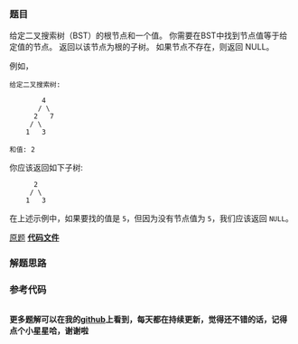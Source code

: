 ### 题目
给定二叉搜索树（BST）的根节点和一个值。 你需要在BST中找到节点值等于给定值的节点。 返回以该节点为根的子树。 如果节点不存在，则返回 NULL。

例如，

    
    
    给定二叉搜索树:
    
            4
           / \
          2   7
         / \
        1   3
    
    和值: 2
    

你应该返回如下子树:

    
    
          2     
         / \   
        1   3
    

在上述示例中，如果要找的值是 `5`，但因为没有节点值为 `5`，我们应该返回 `NULL`。

[原题](https://leetcode-cn.com/problems/search-in-a-binary-search-tree/)    **[代码文件]()**


### 解题思路




### 参考代码

```go


```




**更多题解可以在我的[github](https://github.com/LZH139/leetcode_Go)上看到，每天都在持续更新，觉得还不错的话，记得点个小星星哈，谢谢啦**
